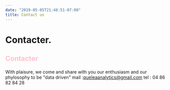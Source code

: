 ```yaml
---
date: "2019-05-05T21:48:51-07:00"
title: Contact us
---
```


# Contacter. 
## <p style="color:pink"> Contacter</p>
With plaisure, we come and share with you our enthusiasm and our phylosophy to be "data driven"
mail :queleaanalytics@gmail.com
tel  : 04 86 82 84 28